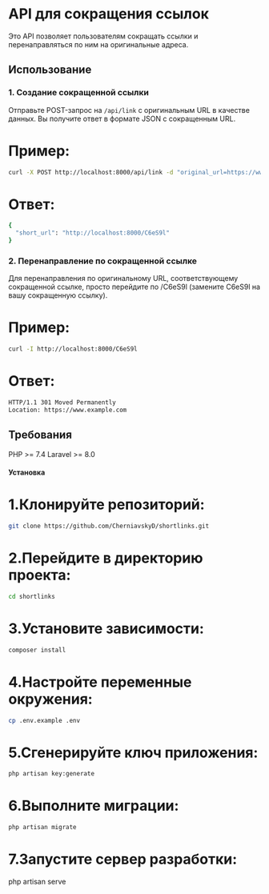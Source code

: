 # API для сокращения ссылок

Это API позволяет пользователям сокращать ссылки и перенаправляться по ним на оригинальные адреса.

## Использование

### 1. Создание сокращенной ссылки

Отправьте POST-запрос на `/api/link` с оригинальным URL в качестве данных. Вы получите ответ в формате JSON с сокращенным URL.

# Пример:
```bash
curl -X POST http://localhost:8000/api/link -d "original_url=https://www.example.com"
````
# Ответ:
```bash
{
  "short_url": "http://localhost:8000/C6eS9l"
}
````
### 2. Перенаправление по сокращенной ссылке
Для перенаправления по оригинальному URL, соответствующему сокращенной ссылке, просто перейдите по /C6eS9l (замените C6eS9l на вашу сокращенную ссылку).

# Пример:
```bash
curl -I http://localhost:8000/C6eS9l
````
# Ответ:
```bash
HTTP/1.1 301 Moved Permanently
Location: https://www.example.com
````

## Требования
PHP >= 7.4
Laravel >= 8.0

#### Установка

# 1.Клонируйте репозиторий:
```bash
git clone https://github.com/CherniavskyD/shortlinks.git
````

# 2.Перейдите в директорию проекта:
```bash
cd shortlinks
````

# 3.Установите зависимости:
```bash
composer install
````

# 4.Настройте переменные окружения:
```bash
cp .env.example .env
````

# 5.Сгенерируйте ключ приложения:
```bash
php artisan key:generate
````

# 6.Выполните миграции:
```bash
php artisan migrate
````

# 7.Запустите сервер разработки:

php artisan serve

